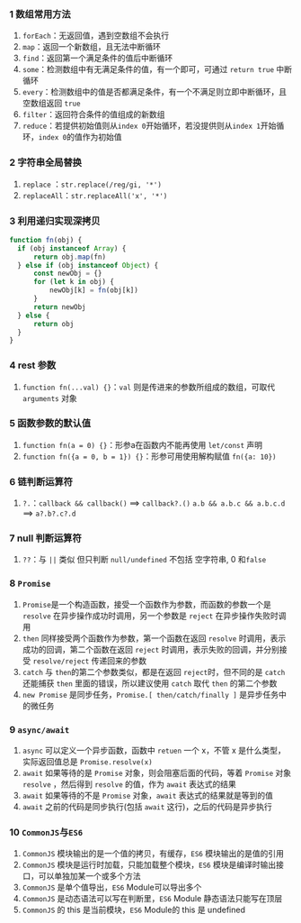 ### 1 数组常用方法

1. `forEach`：无返回值，遇到空数组不会执行
2. `map`：返回一个新数组，且无法中断循环
3. `find`：返回第一个满足条件的值后中断循环
4. `some`：检测数组中有无满足条件的值，有一个即可，可通过 `return true` 中断循环
5. `every`：检测数组中的值是否都满足条件，有一个不满足则立即中断循环，且空数组返回 `true`
6. `filter`：返回符合条件的值组成的新数组
7. `reduce`：若提供初始值则从`index 0`开始循环，若没提供则从`index 1`开始循环，`index 0`的值作为初始值



### 2 字符串全局替换

1. `replace` ：`str.replace(/reg/gi, '*')`
2. `replaceAll`：`str.replaceAll('x', '*')`



### 3 利用递归实现深拷贝

```js
function fn(obj) {
  if (obj instanceof Array) {
      return obj.map(fn)
  } else if (obj instanceof Object) {
      const newObj = {}
      for (let k in obj) {
          newObj[k] = fn(obj[k])
      }
      return newObj
  } else {
      return obj
  }
}
```



### 4 rest 参数

1. `function fn(...val) {}`：`val` 则是传进来的参数所组成的数组，可取代 `arguments` 对象



### 5 函数参数的默认值

1. `function fn(a = 0) {}`：形参a在函数内不能再使用 `let/const` 声明
2. `function fn({a = 0, b = 1}) {}`：形参可用使用解构赋值 `fn({a: 10})`



### 6 链判断运算符

1. `?.`：`callback && callback()` ==>  `callback?.()`   `a.b && a.b.c && a.b.c.d`  ==>  `a?.b?.c?.d`



### 7 null 判断运算符

1. `??`：与 `||` 类似 但只判断 `null/undefined` 不包括 空字符串, 0 和`false`



### 8 `Promise`

1. `Promise`是一个构造函数，接受一个函数作为参数，而函数的参数一个是 `resolve` 在异步操作成功时调用，另一个参数是 `reject` 在异步操作失败时调用
2. `then` 同样接受两个函数作为参数，第一个函数在返回 `resolve` 时调用，表示成功的回调，第二个函数在返回 `reject` 时调用，表示失败的回调，并分别接受 `resolve/reject` 传递回来的参数
3. `catch` 与 `then`的第二个参数类似，都是在返回 `reject`时，但不同的是 `catch` 还能捕获 `then` 里面的错误，所以建议使用 `catch` 取代 `then` 的第二个参数
3. `new Promise` 是同步任务，`Promise.[ then/catch/finally ]` 是异步任务中的微任务



### 9 `async/await`

1. `async` 可以定义一个异步函数，函数中 `retuen` 一个 x，不管 x 是什么类型，实际返回值总是 `Promise.resolve(x)`
1. `await` 如果等待的是 `Promise` 对象，则会阻塞后面的代码，等着 `Promise` 对象 `resolve` ，然后得到 `resolve` 的值，作为 `await` 表达式的结果
1. `await` 如果等待的不是 `Promise` 对象，`await` 表达式的结果就是等到的值
1. `await` 之前的代码是同步执行(包括 `await` 这行)，之后的代码是异步执行



### 10 `CommonJS`与`ES6`

1. `CommonJS` 模块输出的是一个值的拷贝，有缓存，`ES6` 模块输出的是值的引用
2. `CommonJS` 模块是运行时加载，只能加载整个模块，`ES6` 模块是编译时输出接口，可以单独加某一个或多个方法
3. `CommonJS` 是单个值导出，`ES6` Module可以导出多个
4. `CommonJS` 是动态语法可以写在判断里，`ES6` Module 静态语法只能写在顶层
5. `CommonJS` 的 this 是当前模块，`ES6` Module的 this 是 undefined